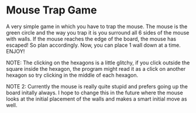 # Mouse Trap Game

A very simple game in which you have to trap the mouse. The mouse is the green circle
and the way you trap it is you surround all 6 sides of the mouse with walls. 
If the mouse reaches the edge of the board, the mouse has escaped! So plan 
accordingly. Now, you can place 1 wall down at a time. ENJOY!



NOTE: The clicking on the hexagons is a little glitchy, if you click outside the
square inside the hexagon, the program might read it as a click on another
hexagon so try clicking in the middle of each hexagon. 

NOTE 2: Currently the mouse is really quite stupid and prefers going up
the board initally always. I hope to change this in the future where 
the mouse looks at the initial placement of the walls and makes a 
smart initial move as well.
